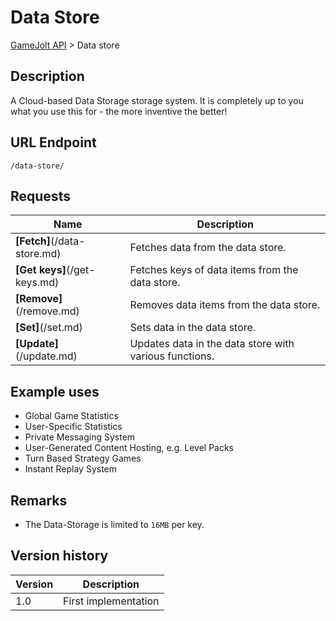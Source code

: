 # Data Store

[GameJolt API](../index.md) > Data store

## Description

A Cloud-based Data Storage storage system.
It is completely up to you what you use this for - the more inventive the better!

## URL Endpoint

```
/data-store/
```

## Requests

Name							| Description
---								| ---
__[Fetch]__(/data-store.md)		| Fetches data from the data store.
__[Get keys]__(/get-keys.md)	| Fetches keys of data items from the data store.
__[Remove]__(/remove.md)		| Removes data items from the data store.
__[Set]__(/set.md)				| Sets data in the data store.
__[Update]__(/update.md)		| Updates data in the data store with various functions.

## Example uses

- Global Game Statistics
- User-Specific Statistics
- Private Messaging System
- User-Generated Content Hosting, e.g. Level Packs
- Turn Based Strategy Games
- Instant Replay System

## Remarks

- The Data-Storage is limited to `16MB` per key.

## Version history

Version		| Description
---			| ---
1.0			| First implementation
